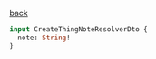 [back](../../tableOfContent.md)


```graphql
input CreateThingNoteResolverDto {
  note: String!
}
```
